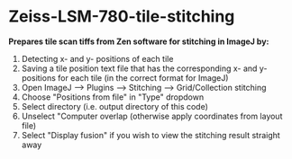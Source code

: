 # Zeiss-LSM-780-tile-stitching
**Prepares tile scan tiffs from Zen software for stitching in ImageJ by:**
1. Detecting x- and y- positions of each tile
2. Saving a tile position text file that has the corresponding x- and y- positions for each tile (in the correct format for ImageJ)
3. Open ImageJ --> Plugins --> Stitching --> Grid/Collection stitching
4. Choose "Positions from file" in "Type" dropdown
5. Select directory (i.e. output directory of this code)
6. Unselect "Computer overlap (otherwise apply coordinates from layout file)
7. Select "Display fusion" if you wish to view the stitching result straight away

